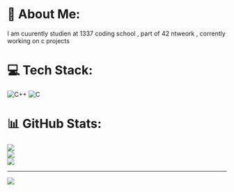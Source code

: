 # 💫 About Me:
I am cuurently studien at 1337 coding school , part of 42 ntweork , corrently working on c projects 


# 💻 Tech Stack:
![C++](https://img.shields.io/badge/c++-%2300599C.svg?style=for-the-badge&logo=c%2B%2B&logoColor=white) ![C](https://img.shields.io/badge/c-%2300599C.svg?style=for-the-badge&logo=c&logoColor=white)
# 📊 GitHub Stats:
![](https://github-readme-stats.vercel.app/api?username=MEHDIJAD&theme=dark&hide_border=false&include_all_commits=true&count_private=true)<br/>
![](https://nirzak-streak-stats.vercel.app/?user=MEHDIJAD&theme=dark&hide_border=false)<br/>
![](https://github-readme-stats.vercel.app/api/top-langs/?username=MEHDIJAD&theme=dark&hide_border=false&include_all_commits=true&count_private=true&layout=compact)

---
[![](https://visitcount.itsvg.in/api?id=MEHDIJAD&icon=0&color=0)](https://visitcount.itsvg.in)

<!-- Proudly created with GPRM ( https://gprm.itsvg.in ) -->
